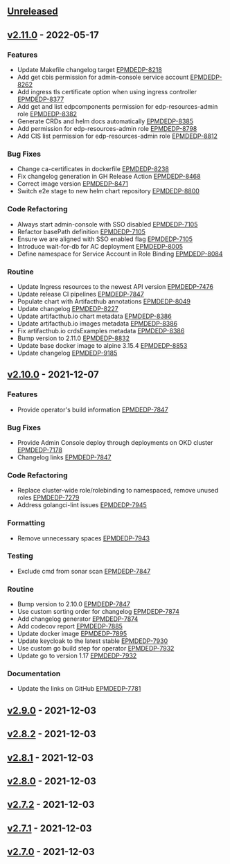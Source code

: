 <a name="unreleased"></a>
## [Unreleased]


<a name="v2.11.0"></a>
## [v2.11.0] - 2022-05-17
### Features

- Update Makefile changelog target [EPMDEDP-8218](https://jiraeu.epam.com/browse/EPMDEDP-8218)
- Add get cbis permission for admin-console service account [EPMDEDP-8262](https://jiraeu.epam.com/browse/EPMDEDP-8262)
- Add ingress tls certificate option when using ingress controller [EPMDEDP-8377](https://jiraeu.epam.com/browse/EPMDEDP-8377)
- Add get and list edpcomponents permission for edp-resources-admin role [EPMDEDP-8382](https://jiraeu.epam.com/browse/EPMDEDP-8382)
- Generate CRDs and helm docs automatically [EPMDEDP-8385](https://jiraeu.epam.com/browse/EPMDEDP-8385)
- Add permission for edp-resources-admin role [EPMDEDP-8798](https://jiraeu.epam.com/browse/EPMDEDP-8798)
- Add CIS list permission for edp-resources-admin role [EPMDEDP-8812](https://jiraeu.epam.com/browse/EPMDEDP-8812)

### Bug Fixes

- Change ca-certificates in dockerfile [EPMDEDP-8238](https://jiraeu.epam.com/browse/EPMDEDP-8238)
- Fix changelog generation in GH Release Action [EPMDEDP-8468](https://jiraeu.epam.com/browse/EPMDEDP-8468)
- Correct image version [EPMDEDP-8471](https://jiraeu.epam.com/browse/EPMDEDP-8471)
- Switch e2e stage to new helm chart repository [EPMDEDP-8800](https://jiraeu.epam.com/browse/EPMDEDP-8800)

### Code Refactoring

- Always start admin-console with SSO disabled [EPMDEDP-7105](https://jiraeu.epam.com/browse/EPMDEDP-7105)
- Refactor basePath definition [EPMDEDP-7105](https://jiraeu.epam.com/browse/EPMDEDP-7105)
- Ensure we are aligned with SSO enabled flag [EPMDEDP-7105](https://jiraeu.epam.com/browse/EPMDEDP-7105)
- Introduce wait-for-db for AC deployment [EPMDEDP-8005](https://jiraeu.epam.com/browse/EPMDEDP-8005)
- Define namespace for Service Account in Role Binding [EPMDEDP-8084](https://jiraeu.epam.com/browse/EPMDEDP-8084)

### Routine

- Update Ingress resources to the newest API version [EPMDEDP-7476](https://jiraeu.epam.com/browse/EPMDEDP-7476)
- Update release CI pipelines [EPMDEDP-7847](https://jiraeu.epam.com/browse/EPMDEDP-7847)
- Populate chart with Artifacthub annotations [EPMDEDP-8049](https://jiraeu.epam.com/browse/EPMDEDP-8049)
- Update changelog [EPMDEDP-8227](https://jiraeu.epam.com/browse/EPMDEDP-8227)
- Update artifacthub.io chart metadata [EPMDEDP-8386](https://jiraeu.epam.com/browse/EPMDEDP-8386)
- Update artifacthub.io images metadata [EPMDEDP-8386](https://jiraeu.epam.com/browse/EPMDEDP-8386)
- Fix artifacthub.io crdsExamples metadata [EPMDEDP-8386](https://jiraeu.epam.com/browse/EPMDEDP-8386)
- Bump version to 2.11.0 [EPMDEDP-8832](https://jiraeu.epam.com/browse/EPMDEDP-8832)
- Update base docker image to alpine 3.15.4 [EPMDEDP-8853](https://jiraeu.epam.com/browse/EPMDEDP-8853)
- Update changelog [EPMDEDP-9185](https://jiraeu.epam.com/browse/EPMDEDP-9185)


<a name="v2.10.0"></a>
## [v2.10.0] - 2021-12-07
### Features

- Provide operator's build information [EPMDEDP-7847](https://jiraeu.epam.com/browse/EPMDEDP-7847)

### Bug Fixes

- Provide Admin Console deploy through deployments on OKD cluster [EPMDEDP-7178](https://jiraeu.epam.com/browse/EPMDEDP-7178)
- Changelog links [EPMDEDP-7847](https://jiraeu.epam.com/browse/EPMDEDP-7847)

### Code Refactoring

- Replace cluster-wide role/rolebinding to namespaced, remove unused roles [EPMDEDP-7279](https://jiraeu.epam.com/browse/EPMDEDP-7279)
- Address golangci-lint issues [EPMDEDP-7945](https://jiraeu.epam.com/browse/EPMDEDP-7945)

### Formatting

- Remove unnecessary spaces [EPMDEDP-7943](https://jiraeu.epam.com/browse/EPMDEDP-7943)

### Testing

- Exclude cmd from sonar scan [EPMDEDP-7847](https://jiraeu.epam.com/browse/EPMDEDP-7847)

### Routine

- Bump version to 2.10.0 [EPMDEDP-7847](https://jiraeu.epam.com/browse/EPMDEDP-7847)
- Use custom sorting order for changelog [EPMDEDP-7874](https://jiraeu.epam.com/browse/EPMDEDP-7874)
- Add changelog generator [EPMDEDP-7874](https://jiraeu.epam.com/browse/EPMDEDP-7874)
- Add codecov report [EPMDEDP-7885](https://jiraeu.epam.com/browse/EPMDEDP-7885)
- Update docker image [EPMDEDP-7895](https://jiraeu.epam.com/browse/EPMDEDP-7895)
- Update keycloak to the latest stable [EPMDEDP-7930](https://jiraeu.epam.com/browse/EPMDEDP-7930)
- Use custom go build step for operator [EPMDEDP-7932](https://jiraeu.epam.com/browse/EPMDEDP-7932)
- Update go to version 1.17 [EPMDEDP-7932](https://jiraeu.epam.com/browse/EPMDEDP-7932)

### Documentation

- Update the links on GitHub [EPMDEDP-7781](https://jiraeu.epam.com/browse/EPMDEDP-7781)


<a name="v2.9.0"></a>
## [v2.9.0] - 2021-12-03

<a name="v2.8.2"></a>
## [v2.8.2] - 2021-12-03

<a name="v2.8.1"></a>
## [v2.8.1] - 2021-12-03

<a name="v2.8.0"></a>
## [v2.8.0] - 2021-12-03

<a name="v2.7.2"></a>
## [v2.7.2] - 2021-12-03

<a name="v2.7.1"></a>
## [v2.7.1] - 2021-12-03

<a name="v2.7.0"></a>
## [v2.7.0] - 2021-12-03

[Unreleased]: https://github.com/epam/edp-admin-console-operator/compare/v2.11.0...HEAD
[v2.11.0]: https://github.com/epam/edp-admin-console-operator/compare/v2.10.0...v2.11.0
[v2.10.0]: https://github.com/epam/edp-admin-console-operator/compare/v2.9.0...v2.10.0
[v2.9.0]: https://github.com/epam/edp-admin-console-operator/compare/v2.8.2...v2.9.0
[v2.8.2]: https://github.com/epam/edp-admin-console-operator/compare/v2.8.1...v2.8.2
[v2.8.1]: https://github.com/epam/edp-admin-console-operator/compare/v2.8.0...v2.8.1
[v2.8.0]: https://github.com/epam/edp-admin-console-operator/compare/v2.7.2...v2.8.0
[v2.7.2]: https://github.com/epam/edp-admin-console-operator/compare/v2.7.1...v2.7.2
[v2.7.1]: https://github.com/epam/edp-admin-console-operator/compare/v2.7.0...v2.7.1
[v2.7.0]: https://github.com/epam/edp-admin-console-operator/compare/v2.3.0-78...v2.7.0
